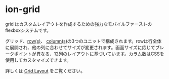 # ion-grid


grid はカスタムレイアウトを作成するための強力なモバイルファーストのflexboxシステムです。

グリッド、[row(s)](../row)、 [column(s)](../col)の3つのユニットで構成されます。rowは行全体に展開され、他の列に合わせてサイズが変更されます。画面サイズに応じてブレークポイントが異なる、12列のレイアウトに基づいています。カラム数はCSSを使用してカスタマイズできます。

詳しくは [Grid Layout](/docs/layout/grid) をご覧ください。
